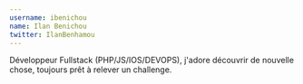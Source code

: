```yaml
---
username: ibenichou
name: Ilan Benichou
twitter: IlanBenhamou
---
```

Développeur Fullstack (PHP/JS/IOS/DEVOPS), j'adore découvrir de nouvelle chose, toujours prêt à relever un challenge.

